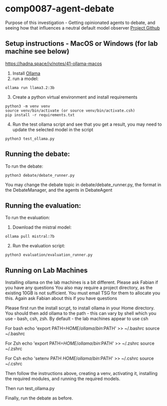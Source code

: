 # comp0087-agent-debate
Purpose of this investigation - Getting opinionated agents to debate, and seeing how that influences a neutral default model observer
[Project Github](https://github.com/comp0087-echo-chamber)
## Setup instructions - MacOS or Windows (for lab machine see below)
https://hadna.space/jv/notes/41-ollama-macos
1) Install [Ollama](https://ollama.com/)
2) run a model:
```
ollama run llama3.2:3b
```
3) Create a python virtual environment and install requirements
```
python3 -m venv venv
source venv/bin/activate (or source venv/bin/activate.csh)
pip install -r requirements.txt
```
4) Run the test ollama script and see that you get a result, you may need to update the selected model in the script
```
python3 test_ollama.py
```

## Running the debate:
To run the debate:
```
python3 debate/debate_runner.py
```
You may change the debate topic in  debate/debate_runner.py, the format in the DebateManager, and the agents in DebateAgent

## Running the evaluation:
To run the evaluation:
1) Download the mistral model:
```
ollama pull mistral:7b
```
2) Run the evaluation script:
```
python3 evaluation/evaluation_runner.py
```

## Running on Lab Machines
Installing ollama on the lab machines is a bit different. Please ask Fabian if you have any questions
You also may require a project directory, as the existing 10GB is not sufficient. You must email TSG for them to allocate you this. Again ask Fabian about this if you have questions

Please first run the install scr¡pt, to install ollama in your Home directory.
You should then add ollama to the path - this can vary by shell which you use - bash, csh, zsh. By default - the lab machines appear to use csh

For bash
echo 'export PATH=$HOME/ollama/bin:$PATH' >> ~/.bashrc
source ~/.bashrc

For Zsh
echo 'export PATH=$HOME/ollama/bin:$PATH' >> ~/.zshrc
source ~/.zshrc

For Csh
echo 'setenv PATH $HOME/ollama/bin:$PATH' >> ~/.cshrc
source ~/.cshrc

Then follow the instructions above, creating a venv, activating it, installing the required modules, and running the required models.

Then run test_ollama.py

Finally, run the debate as before.
